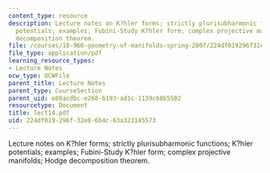 ```yaml
---
content_type: resource
description: Lecture notes on K?hler forms; strictly plurisubharmonic functions; K?hler
  potentials; examples; Fubini-Study K?hler form; complex projective manifolds; Hodge
  decomposition theorem.
file: /courses/18-966-geometry-of-manifolds-spring-2007/224df019296f32e86b4c63a323145573_lect14.pdf
file_type: application/pdf
learning_resource_types:
- Lecture Notes
ocw_type: OCWFile
parent_title: Lecture Notes
parent_type: CourseSection
parent_uid: e88acdbc-e268-b193-ad1c-1139c68b5502
resourcetype: Document
title: lect14.pdf
uid: 224df019-296f-32e8-6b4c-63a323145573
---
```

Lecture notes on K?hler forms; strictly plurisubharmonic functions; K?hler potentials; examples; Fubini-Study K?hler form; complex projective manifolds; Hodge decomposition theorem.

